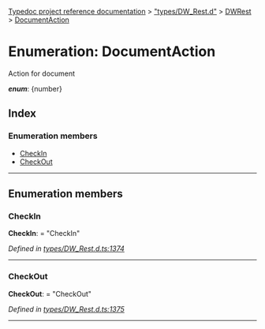 [Typedoc project reference documentation](../README.md) > ["types/DW_Rest.d"](../modules/_types_dw_rest_d_.md) > [DWRest](../modules/_types_dw_rest_d_.dwrest.md) > [DocumentAction](../enums/_types_dw_rest_d_.dwrest.documentaction.md)

# Enumeration: DocumentAction

Action for document

*__enum__*: {number}

## Index

### Enumeration members

* [CheckIn](_types_dw_rest_d_.dwrest.documentaction.md#checkin)
* [CheckOut](_types_dw_rest_d_.dwrest.documentaction.md#checkout)

---

## Enumeration members

<a id="checkin"></a>

###  CheckIn

**CheckIn**:  = "CheckIn"

*Defined in [types/DW_Rest.d.ts:1374](https://github.com/DocuWare/REST-Sample-TS/blob/0222c3e/src/types/DW_Rest.d.ts#L1374)*

___
<a id="checkout"></a>

###  CheckOut

**CheckOut**:  = "CheckOut"

*Defined in [types/DW_Rest.d.ts:1375](https://github.com/DocuWare/REST-Sample-TS/blob/0222c3e/src/types/DW_Rest.d.ts#L1375)*

___

